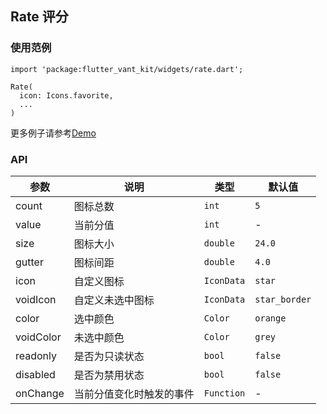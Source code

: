 ## Rate 评分

### 使用范例

```
import 'package:flutter_vant_kit/widgets/rate.dart';

Rate(
  icon: Icons.favorite,
  ...
)
```

更多例子请参考[Demo](../lib/routes/demoRate.dart)

### API

| 参数  | 说明  | 类型  | 默认值  |
| ------------ | ------------ | ------------ | ------------ |
| count | 图标总数 | `int` | `5` |
| value | 当前分值 | `int` | - |
| size | 图标大小 | `double` | `24.0` |
| gutter | 图标间距 | `double` | `4.0` |
| icon | 自定义图标 | `IconData` | `star` |
| voidIcon | 自定义未选中图标 | `IconData` | `star_border` |
| color | 选中颜色 | `Color` | `orange` |
| voidColor | 未选中颜色 | `Color` | `grey` |
| readonly | 是否为只读状态 | `bool` | `false` |
| disabled | 是否为禁用状态 | `bool` | `false` |
| onChange | 当前分值变化时触发的事件 | `Function` | - |
